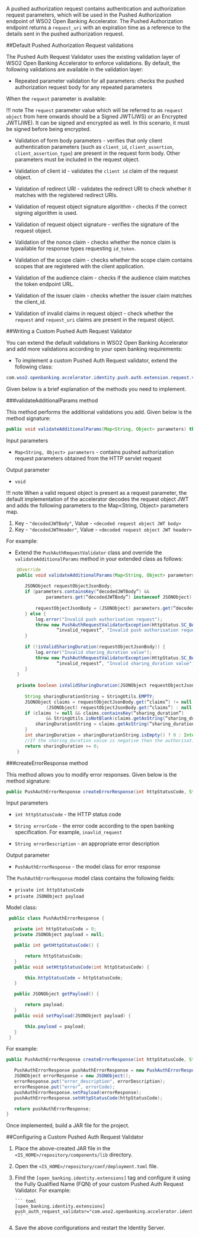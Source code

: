  
A pushed authorization request contains authentication and authorization 
request parameters, which will be used in the Pushed Authorization endpoint 
of WSO2 Open Banking Accelerator. The Pushed Authorization endpoint returns
a `request_uri` with an expiration time as a reference to the details sent 
in the pushed authorization request.

##Default Pushed Authorization Request validations

The Pushed Auth Request Validator uses the existing validation layer of WSO2 Open Banking Accelerator
to enforce validations. By default, the following validations are available in the validation layer:

- Repeated parameter validation for all parameters: checks the pushed authorization request body 
  for any repeated parameters

When the `request` parameter is available:

!!! note
    The `request` parameter value which will be referred to as `request object` from here onwards should be a 
    Signed JWT(JWS) or an Encrypted JWT(JWE). It can be signed and encrypted as well. In this scenario, it must 
    be signed before being encrypted.

- Validation of form body parameters - verifies that only client authentication 
  parameters (such as `client_id`, `client_assertion`, `client_assertion_type`) are present in the request form body. 
  Other parameters must be included in the request object.

- Validation of client id - validates the `client id` claim of the request object.

- Validation of redirect URI - validates the redirect URI to check whether it matches with the registered redirect URIs.

- Validation of request object signature algorithm - checks if the correct signing algorithm is used.
  
- Validation of request object signature - verifies the signature of the request object.
  
- Validation of the nonce claim - checks whether the nonce claim is available for response types requesting `id_token`.
  
- Validation of the scope claim - checks whether the scope claim contains scopes that are registered with the client 
  application.
  
- Validation of the audience claim - checks if the audience claim matches the token endpoint URL.
  
- Validation of the issuer claim - checks whether the issuer claim matches the client_id.
  
- Validation of invalid claims in request object - check whether the `request` and `request_uri` claims are 
  present in the request object.

##Writing a Custom Pushed Auth Request Validator

You can extend the default validations in WSO2 Open Banking Accelerator and add more validations according to your 
open banking requirements:

- To implement a custom Pushed Auth Request validator, extend the following class:

``` java
com.wso2.openbanking.accelerator.identity.push.auth.extension.request.validator.PushAuthRequestValidator
```

Given below is a brief explanation of the methods you need to implement.

###validateAdditionalParams method

This method performs the additional validations you add. Given below is the method signature:

``` java
public void validateAdditionalParams(Map<String, Object> parameters) throws PushAuthRequestValidatorException
```

Input parameters

- `Map<String, Object> parameters` - contains pushed authorization request parameters obtained from the HTTP servlet request

Output parameter

- `void`

!!! note
    When a valid request object is present as a request parameter, the default implementation of the accelerator 
    decodes the request object JWT and adds the following parameters to the Map<String, Object> parameters map.

1. Key - `"decodedJWTBody"`, Value - `<decoded request object JWT body>`
2. Key - `"decodedJWTHeader"`, Value - `<decoded request object JWT header>`

For example:

- Extend the `PushAuthRequestValidator` class and override the `validateAdditionalParams` method in your extended 
  class as follows:

``` java
    @Override
    public void validateAdditionalParams(Map<String, Object> parameters) throws PushAuthRequestValidatorException {
    
       JSONObject requestObjectJsonBody;
       if (parameters.containsKey(“decodedJWTBody”) &&
               parameters.get(“decodedJWTBody”) instanceof JSONObject) {
    
           requestObjectJsonBody = (JSONObject) parameters.get(“decodedJWTBody”);
       } else {
           log.error("Invalid push authorisation request");
           throw new PushAuthRequestValidatorException(HttpStatus.SC_BAD_REQUEST,
                   “invalid_request”, "Invalid push authorisation request");
       }
    
       if (!isValidSharingDuration(requestObjectJsonBody)) {
           log.error("Invalid sharing_duration value");
           throw new PushAuthRequestValidatorException(HttpStatus.SC_BAD_REQUEST,
                   “invalid_request”, "Invalid sharing_duration value");
       }
    }
    
    private boolean isValidSharingDuration(JSONObject requestObjectJsonBody) {
    
       String sharingDurationString = StringUtils.EMPTY;
       JSONObject claims = requestObjectJsonBody.get(“claims”) != null ?
               (JSONObject) requestObjectJsonBody.get(“claims”) : null;
       if (claims != null && claims.containsKey(“sharing_duration”)
               && StringUtils.isNotBlank(claims.getAsString(“sharing_duration”))) {
           sharingDurationString = claims.getAsString(“sharing_duration”);
       }
       int sharingDuration = sharingDurationString.isEmpty() ? 0 : Integer.parseInt(sharingDurationString);
       //If the sharing_duration value is negative then the authorisation should fail.
       return sharingDuration >= 0;
    }

```

###createErrorResponse method

This method allows you to modify error responses. Given below is the method signature:

``` java
public PushAuthErrorResponse createErrorResponse(int httpStatusCode, String errorCode, String errorDescription)
```

Input parameters

- `int httpStatusCode` - the HTTP status code

- `String errorCode` - the error code according to the open banking specification. For example, `inavlid_request`

- `String errorDescription` - an appropriate error description

Output parameter

- `PushAuthErrorResponse` - the model class for error response

The `PushAuthErrorResponse` model class contains the following fields:

- `private int httpStatusCode`
- `private JSONObject payload`

Model class:

``` java
 public class PushAuthErrorResponse {

   private int httpStatusCode = 0;
   private JSONObject payload = null;

   public int getHttpStatusCode() {

       return httpStatusCode;
   }
   public void setHttpStatusCode(int httpStatusCode) {

       this.httpStatusCode = httpStatusCode;
   }

   public JSONObject getPayload() {

       return payload;
   }
   public void setPayload(JSONObject payload) {

       this.payload = payload;
   }
 }
```

For example:

``` java
public PushAuthErrorResponse createErrorResponse(int httpStatusCode, String errorCode, String errorDescription) {

   PushAuthErrorResponse pushAuthErrorResponse = new PushAuthErrorResponse();
   JSONObject errorResponse = new JSONObject();
   errorResponse.put("error_description", errorDescription);
   errorResponse.put("error”, errorCode);
   pushAuthErrorResponse.setPayload(errorResponse);
   pushAuthErrorResponse.setHttpStatusCode(httpStatusCode);

   return pushAuthErrorResponse;
}
```

Once implemented, build a JAR file for the project.

##Configuring a Custom Pushed Auth Request Validator

1. Place the above-created JAR file in the `<IS_HOME>/repository/components/lib` directory.
2. Open the `<IS_HOME>/repository/conf/deployment.toml` file.
3. Find the `[open_banking.identity.extensions]` tag and configure it using the Fully Qualified Name (FQN) of 
   your custom Pushed Auth Request Validator. For example:
   
       ``` toml
       [open_banking.identity.extensions]
       push_auth_request_validator="com.wso2.openbanking.accelerator.identity.push.auth.extension.request.validator.PushAuthRequestValidator"
       ```
       
4. Save the above configurations and restart the Identity Server.
